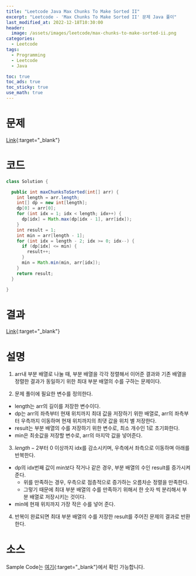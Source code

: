 ```yaml
---
title: "Leetcode Java Max Chunks To Make Sorted II"
excerpt: "Leetcode - 'Max Chunks To Make Sorted II' 문제 Java 풀이"
last_modified_at: 2022-12-18T10:30:00
header:
  image: /assets/images/leetcode/max-chunks-to-make-sorted-ii.png
categories:
  - Leetcode
tags:
  - Programming
  - Leetcode
  - Java

toc: true
toc_ads: true
toc_sticky: true
use_math: true
---
```

# 문제
[Link](https://leetcode.com/problems/max-chunks-to-make-sorted-ii){:target="_blank"}

# 코드
```java
class Solution {

  public int maxChunksToSorted(int[] arr) {
    int length = arr.length;
    int[] dp = new int[length];
    dp[0] = arr[0];
    for (int idx = 1; idx < length; idx++) {
      dp[idx] = Math.max(dp[idx - 1], arr[idx]);
    }
    int result = 1;
    int min = arr[length - 1];
    for (int idx = length - 2; idx >= 0; idx--) {
      if (dp[idx] <= min) {
        result++;
      }
      min = Math.min(min, arr[idx]);
    }
    return result;
  }

}
```

# 결과
[Link](https://leetcode.com/problems/max-chunks-to-make-sorted-ii/submissions/861378708/){:target="_blank"}

# 설명
1. arr내 부분 배열로 나눌 때, 부분 배열을 각각 정렬해서 이어준 결과와 기존 배열을 정렬한 결과가 동일하기 위한 최대 부분 배열의 수를 구하는 문제이다.

2. 문제 풀이에 필요한 변수를 정의한다.
- length는 arr의 길이를 저장한 변수이다.
- dp는 arr의 좌측부터 현재 위치까지 최대 값을 저장하기 위한 배열로, arr의 좌측부터 우측까지 이동하며 현재 위치까지의 최댓 값을 위치 별 저장한다.
- result는 부분 배열의 수를 저장하기 위한 변수로, 최소 개수인 1로 초기화한다.
- min은 최솟값을 저장할 변수로, arr의 마지막 값을 넣어준다.

3. $length - 2$부터 0 이상까지 idx를 감소시키며, 우측에서 좌측으로 이동하며 아래를 반복한다.
- dp의 idx번째 값이 min보다 작거나 같은 경우, 부분 배열의 수인 result를 증가시켜준다.
  - 위를 만족하는 경우, 우측으로 점층적으로 증가하는 오름차순 정렬을 만족한다.
  - 그렇기 때문에 최대 부분 배열의 수를 만족하기 위해서 한 숫자 씩 분리해서 부분 배열로 저장시키는 것이다.
- min에 현재 위치까지 가장 작은 수를 넣어 준다.

4. 반복이 완료되면 최대 부분 배열의 수를 저장한 result를 주어진 문제의 결과로 반환한다.

# 소스
Sample Code는 [여기](https://github.com/GracefulSoul/leetcode/blob/master/src/main/java/gracefulsoul/problems/MaxChunksToMakeSortedII.java){:target="_blank"}에서 확인 가능합니다.